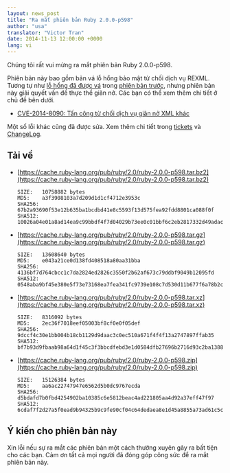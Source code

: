```yaml
---
layout: news_post
title: "Ra mắt phiên bản Ruby 2.0.0-p598"
author: "usa"
translator: "Victor Tran"
date: 2014-11-13 12:00:00 +0000
lang: vi
---
```


Chúng tôi rất vui mừng ra mắt phiên bản Ruby 2.0.0-p598.

Phiên bản này bao gồm bản vá lỗ hổng bảo mật từ chối dịch vụ REXML.
Tương tự như
[lỗ hổng đã được vá](https://www.ruby-lang.org/vi/news/2014/10/27/rexml-dos-cve-2014-8080/)
trong [phiên bản trước](https://www.ruby-lang.org/vi/news/2014/10/27/ruby-2-0-0-p594-is-released/),
nhưng phiên bản này giải quyết vấn đề thực thể giãn nở.
Các bạn có thể xem thêm chi tiết ở chủ đề bên dưới.

* [CVE-2014-8090: Tấn công từ chối dịch vụ giãn nở XML khác](https://www.ruby-lang.org/vi/news/2014/11/13/rexml-dos-cve-2014-8090/)

Một số lỗi khác cũng đã được sửa.
Xem thêm chi tiết trong [tickets](https://bugs.ruby-lang.org/projects/ruby-200/issues?set_filter=1&amp;status_id=5)
và [ChangeLog](http://svn.ruby-lang.org/repos/ruby/tags/v2_0_0_598/ChangeLog).

## Tải về

* [https://cache.ruby-lang.org/pub/ruby/2.0/ruby-2.0.0-p598.tar.bz2](https://cache.ruby-lang.org/pub/ruby/2.0/ruby-2.0.0-p598.tar.bz2)

      SIZE:   10758882 bytes
      MD5:    a3f3908103a7d209d1d1cf4712e3953c
      SHA256: 67b2a93690f53e12b635ba1bcdbd41e8c5593f13d575fea92fdd8801ca088f0f
      SHA512: 10026a04e01a8ad14ea9c99bbdf4f7d04029b73ee0c01bbf6c2eb2817332d49adacf127b646693b67b5dd7010eaf3b696b23b6335cc0f7ee5a6b56dbba0f6f82

* [https://cache.ruby-lang.org/pub/ruby/2.0/ruby-2.0.0-p598.tar.gz](https://cache.ruby-lang.org/pub/ruby/2.0/ruby-2.0.0-p598.tar.gz)

      SIZE:   13608640 bytes
      MD5:    e043a21ce0d138fd408518a80aa31bba
      SHA256: 4136bf7d764cbcc1c7da2824ed2826c3550f2b62af673c79ddbf9049b12095fd
      SHA512: 0548aba9bf45e380e5f73e73168ea7fea341fc9739e108c7d530d11b677f6a78b2c4e29062d16a73b4286acaa2333ed20cb34e16b65b5b6898da66661f1717da

* [https://cache.ruby-lang.org/pub/ruby/2.0/ruby-2.0.0-p598.tar.xz](https://cache.ruby-lang.org/pub/ruby/2.0/ruby-2.0.0-p598.tar.xz)

      SIZE:   8316092 bytes
      MD5:    2ec36f7018eef05003bf8cf0e0f05def
      SHA256: 9dccf4c30e1bb004b18cb1129d9daac3c0ec510a671f4f4f13a2747897ffab35
      SHA512: bf7b93d9fbaab98a64d1f45c3f3bbcdfebd3e1d0584dfb27696b2716d93c2ba13881e1edaef6d3eccd769ac2e21d6157024c902f3d891951a20b972c1942ef99

* [https://cache.ruby-lang.org/pub/ruby/2.0/ruby-2.0.0-p598.zip](https://cache.ruby-lang.org/pub/ruby/2.0/ruby-2.0.0-p598.zip)

      SIZE:   15126384 bytes
      MD5:    aa6ac22747947e6562d5b0dc9767ecda
      SHA256: d5bdafd7b0fbd4254902ba10385c6e5812beac4ad221805aa4d92a37eff47f97
      SHA512: 6cdaf7f2d27a5f0ead9b94325b9c9fe90cf04c64dedaea8e1d45a8855a73ad61c5c72f1fda835eab73693c25c15a74c7e4e639ed5c18a9433dd79e398600b3ea

## Ý kiến cho phiên bản này

Xin lỗi nếu sự ra mắt các phiên bản một cách thường xuyên gây ra bất tiện cho các bạn.
Cảm ơn tất cả mọi người đã đóng góp công sức để ra mắt phiên bản này.
